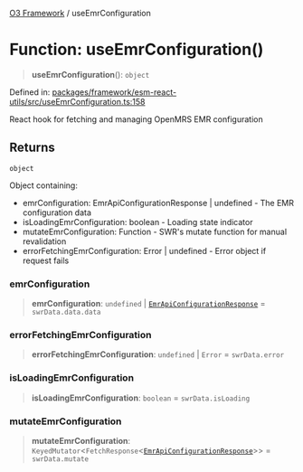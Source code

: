 [O3 Framework](../API.md) / useEmrConfiguration

# Function: useEmrConfiguration()

> **useEmrConfiguration**(): `object`

Defined in: [packages/framework/esm-react-utils/src/useEmrConfiguration.ts:158](https://github.com/openmrs/openmrs-esm-core/blob/main/packages/framework/esm-react-utils/src/useEmrConfiguration.ts#L158)

React hook for fetching and managing OpenMRS EMR configuration

## Returns

`object`

Object containing:
  - emrConfiguration: EmrApiConfigurationResponse | undefined - The EMR configuration data
  - isLoadingEmrConfiguration: boolean - Loading state indicator
  - mutateEmrConfiguration: Function - SWR's mutate function for manual revalidation
  - errorFetchingEmrConfiguration: Error | undefined - Error object if request fails

### emrConfiguration

> **emrConfiguration**: `undefined` \| [`EmrApiConfigurationResponse`](../interfaces/EmrApiConfigurationResponse.md) = `swrData.data.data`

### errorFetchingEmrConfiguration

> **errorFetchingEmrConfiguration**: `undefined` \| `Error` = `swrData.error`

### isLoadingEmrConfiguration

> **isLoadingEmrConfiguration**: `boolean` = `swrData.isLoading`

### mutateEmrConfiguration

> **mutateEmrConfiguration**: `KeyedMutator`\<`FetchResponse`\<[`EmrApiConfigurationResponse`](../interfaces/EmrApiConfigurationResponse.md)\>\> = `swrData.mutate`
